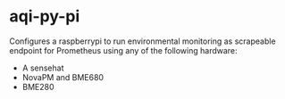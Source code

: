 # aqi-py-pi
Configures a raspberrypi to run environmental monitoring as scrapeable endpoint for Prometheus using any of the following hardware:
- A sensehat
- NovaPM and BME680
- BME280
